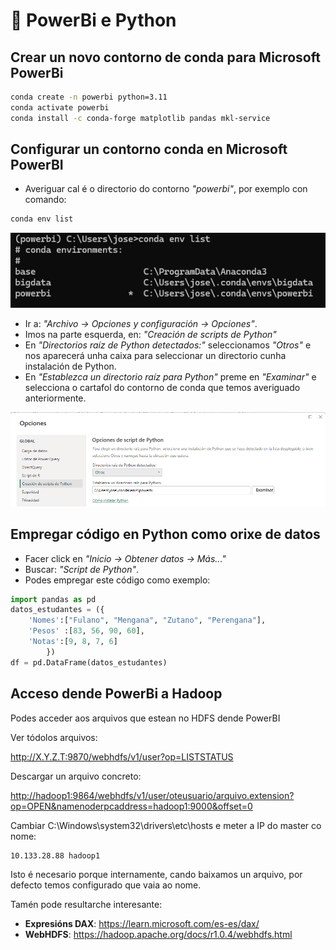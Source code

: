 # 📶 PowerBi e Python

## Crear un novo contorno de conda para Microsoft PowerBi

``` bash
conda create -n powerbi python=3.11
conda activate powerbi
conda install -c conda-forge matplotlib pandas mkl-service
```

## Configurar un contorno conda en Microsoft PowerBI

  - Averiguar cal é o directorio do contorno *"powerbi"*, por exemplo con comando:

``` bash
conda env list
```

![Contornos conda](images/powerbi/contornos-conda.png "Averiguando a ruta dos contornos conda instalados no noso sistema")

  - Ir a: *"Archivo -> Opciones y configuración -> Opciones"*.
  - Imos na parte esquerda, en: *"Creación de scripts de Python"*
  - En *"Directorios raíz de Python detectados:"* seleccionamos *"Otros"* e nos aparecerá unha caixa para seleccionar un directorio cunha instalación de Python.
  - En *"Establezca un directorio raíz para Python"* preme en *"Examinar"* e selecciona o cartafol do contorno de conda que temos averiguado anteriormente.

![Power BI selección de instalación de Python](images/powerbi/seleccionar-contorno-conda-en-powerbi.png "Power BI selección de instalación de Python")

## Empregar código en Python como orixe de datos

  - Facer click en *"Inicio -> Obtener datos -> Más..."*
  - Buscar: *"Script de Python"*.
  - Podes empregar este código como exemplo:

``` py
import pandas as pd
datos_estudantes = ({
    'Nomes':["Fulano", "Mengana", "Zutano", "Perengana"],
    'Pesos' :[83, 56, 90, 60],
    'Notas':[9, 8, 7, 6]
        })
df = pd.DataFrame(datos_estudantes)
```

## Acceso dende PowerBi a Hadoop

Podes acceder aos arquivos que estean no HDFS dende PowerBI 

Ver tódolos arquivos:

<http://X.Y.Z.T:9870/webhdfs/v1/user?op=LISTSTATUS>

Descargar un arquivo concreto:

<http://hadoop1:9864/webhdfs/v1/user/oteusuario/arquivo.extension?op=OPEN&namenoderpcaddress=hadoop1:9000&offset=0>


Cambiar C:\Windows\system32\drivers\etc\hosts e meter a IP do master co nome:

``` title="C:\Windows\system32\drivers\etc\hosts"
10.133.28.88 hadoop1
```

Isto é necesario porque internamente, cando baixamos un arquivo, por defecto temos configurado que vaia ao nome.


Tamén pode resultarche interesante:

  - **Expresións DAX**: <https://learn.microsoft.com/es-es/dax/>
  - **WebHDFS**: <https://hadoop.apache.org/docs/r1.0.4/webhdfs.html>
